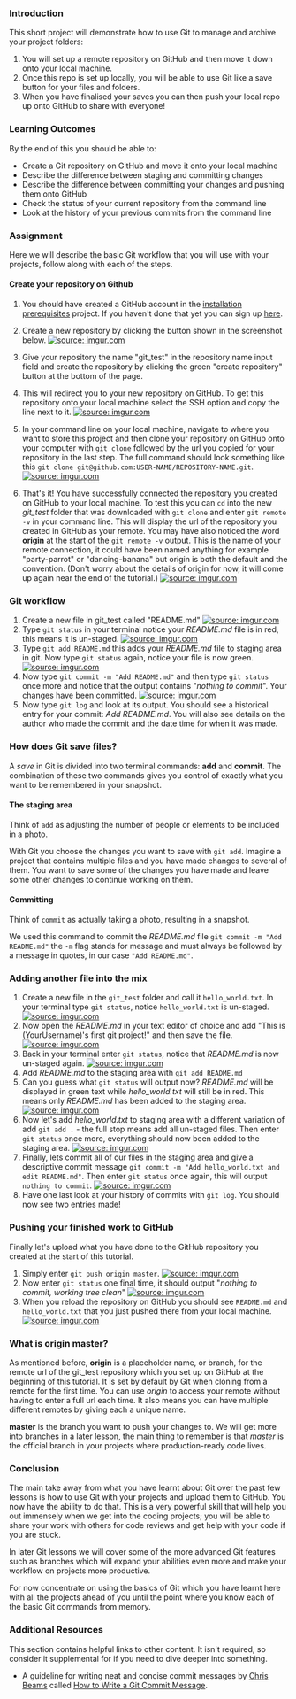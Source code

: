### Introduction

This short project will demonstrate how to use Git to manage and archive your project folders:

1. You will set up a remote repository on GitHub and then move it down onto your local machine.
2. Once this repo is set up locally, you will be able to use Git like a save button for your files and folders.
3. When you have finalised your saves you can then push your local repo up onto GitHub to share with everyone!


### Learning Outcomes
By the end of this you should be able to:

* Create a Git repository on GitHub and move it onto your local machine
* Describe the difference between staging and committing changes
* Describe the difference between committing your changes and pushing them onto GitHub
* Check the status of your current repository from the command line
* Look at the history of your previous commits from the command line


### Assignment
Here we will describe the basic Git workflow that you will use with your projects, follow along with each of the steps.

#### Create your repository on Github
1. You should have created a GitHub account in the [installation prerequisites](https://www.theodinproject.com/courses/web-development-101/lessons/prerequisites) project. If you haven't done that yet you can sign up [here](https://github.com/).

2. Create a new repository by clicking the button shown in the screenshot below.
  <a href="https://imgur.com/LURPUjP"><img class="tutorial-img" src="https://i.imgur.com/LURPUjP.png" title="source: imgur.com" /></a>
3. Give your repository the name "git_test" in the repository name input field and create the repository by clicking the green "create repository" button at the bottom of the page.

4. This will redirect you to your new repository on GitHub. To get this repository onto your local machine select the SSH option and copy the line next to it.
  <a href=https://i.imgur.com/HQc2kLc.png><img class="tutorial-img" src=https://i.imgur.com/HQc2kLc.png title="source: imgur.com" /></a>
5. In your command line on your local machine, navigate to where you want to store this project and then clone your repository on GitHub onto your computer with `git clone` followed by the url you copied for your repository in the last step. The full command should look something like this `git clone git@github.com:USER-NAME/REPOSITORY-NAME.git`.
  <a href="https://i.imgur.com/oFmUlyP.png"><img class="tutorial-img" src="https://i.imgur.com/oFmUlyP.png" title="source: imgur.com" /></a>
6. That's it! You have successfully connected the repository you created on GitHub to your local machine. To test this you can `cd` into the new *git_test* folder that was downloaded with `git clone` and enter `git remote -v` in your command line. This will display the url of the repository you created in GitHub as your remote. You may have also noticed the word **origin** at the start of the `git remote -v` output. This is the name of your remote connection, it could have been named anything for example "party-parrot" or "dancing-banana" but origin is both the default and the convention. (Don't worry about the details of origin for now, it will come up again near the end of the tutorial.)
  <a href="https://imgur.com/UEyeqwv"><img class="tutorial-img" src="https://i.imgur.com/UEyeqwv.png" title="source: imgur.com" /></a>

### Git workflow
1. Create a new file in git_test called "README.md"
  <a href="https://imgur.com/TpPto3r"><img class="tutorial-img" src="https://i.imgur.com/TpPto3r.png" title="source: imgur.com" /></a>
2. Type `git status` in your terminal notice your *README.md* file is in red, this means it is un-staged.
  <a href="https://imgur.com/OPCGo4Q"><img class="tutorial-img" src="https://i.imgur.com/OPCGo4Q.png" title="source: imgur.com" /></a>
3. Type `git add README.md` this adds your *README.md* file to staging area in git. Now type `git status` again, notice your file is now green.
  <a href="https://imgur.com/XlzpLlK"><img class="tutorial-img" src="https://i.imgur.com/XlzpLlK.png" title="source: imgur.com" /></a>
4. Now type `git commit -m "Add README.md"` and then type `git status` once more and notice that the output contains "*nothing to commit*". Your changes have been committed.
  <a href="https://imgur.com/dhDAUdT"><img class="tutorial-img" src="https://i.imgur.com/dhDAUdT.png" title="source: imgur.com" /></a>
5. Now type `git log` and look at its output. You should see a historical entry for your commit: *Add README.md*. You will also see details on the author who made the commit and the date time for when it was made.

### How does Git save files?
A *save* in Git is divided into two terminal commands: **add** and **commit**. The combination of these two commands gives you control of exactly what you want to be remembered in your snapshot.

#### The staging area
Think of `add` as adjusting the number of people or elements to be included in a photo.

With Git you choose the changes you want to save with `git add`. Imagine a project that contains multiple files and you have made changes to several of them. You want to save some of the changes you have made and leave some other changes to continue working on them.

#### Committing
Think of `commit` as actually taking a photo, resulting in a snapshot.

We used this command to commit the *README.md* file `git commit -m "Add README.md"` the `-m` flag stands for message and must always be followed by a message in quotes, in our case `"Add README.md"`.

### Adding another file into the mix

1. Create a new file in the `git_test` folder and call it `hello_world.txt`. In your terminal type `git status`, notice `hello_world.txt` is un-staged.
  <a href="https://imgur.com/0LDzazi"><img class="tutorial-img" src="https://i.imgur.com/0LDzazi.png" title="source: imgur.com" /></a>
2. Now open the *README.md* in your text editor of choice and add "This is (YourUsername)'s first git project!" and then save the file.
  <a href="http://imgur.com/a/2B4Lw"><img class="tutorial-img" src="http://i.imgur.com/YvYwHXM.png" title="source: imgur.com" /></a>
3. Back in your terminal enter `git status`, notice that *README.md* is now un-staged again.
  <a href="https://imgur.com/AlUO59b"><img class="tutorial-img" src="https://i.imgur.com/AlUO59b.png" title="source: imgur.com" /></a>
4. Add *README.md* to the staging area with `git add README.md`
5. Can you guess what `git status` will output now? *README.md* will be displayed in green text while *hello_world.txt* will still be in red. This means only *README.md* has been added to the staging area.
  <a href="https://imgur.com/b9tCLfT"><img class="tutorial-img" src="https://i.imgur.com/b9tCLfT.png" title="source: imgur.com" /></a>
6. Now let's add *hello_world.txt* to staging area with a different variation of add `git add .` - the full stop means add all un-staged files. Then enter `git status` once more, everything should now been added to the staging area.
  <a href="https://imgur.com/13jYJiV"><img class="tutorial-img" src="https://i.imgur.com/13jYJiV.png" title="source: imgur.com" /></a>
9. Finally, lets commit all of our files in the staging area and give a descriptive commit message `git commit -m "Add hello_world.txt and edit README.md"`. Then enter `git status` once again, this will output `nothing to commit`.
  <a href="https://imgur.com/9lda2lB"><img class="tutorial-img" src="https://i.imgur.com/9lda2lB.png" title="source: imgur.com" /></a>
10. Have one last look at your history of commits with `git log`. You should now see two entries made!

### Pushing your finished work to GitHub
Finally let's upload what you have done to the GitHub repository you created at the start of this tutorial.

1. Simply enter `git push origin master`.
  <a href="https://imgur.com/9uP66mj"><img class="tutorial-img" src="https://i.imgur.com/9uP66mj.png" title="source: imgur.com" /></a>
2. Now enter `git status` one final time, it should output "*nothing to commit, working tree clean*"
  <a href="https://imgur.com/3Y3VjwS"><img class="tutorial-img" src="https://i.imgur.com/3Y3VjwS.png" title="source: imgur.com" /></a>
3. When you reload the repository on GitHub you should see `README.md` and `hello_world.txt` that you just pushed there from your local machine.
 <a href="https://imgur.com/XLAEsFg"><img class="tutorial-img" src="https://i.imgur.com/XLAEsFg.png" title="source: imgur.com" /></a>

### What is origin master?
As mentioned before, **origin** is a placeholder name, or branch, for the remote url of the git_test repository which you set up on GitHub at the beginning of this tutorial. It is set by default by Git when cloning from a remote for the first time. You can use *origin* to access your remote without having to enter a full url each time. It also means you can have multiple different remotes by giving each a unique name.

**master** is the branch you want to push your changes to. We will get more into branches in a later lesson, the main thing to remember is that *master* is the official branch in your projects where production-ready code lives.

### Conclusion
The main take away from what you have learnt about Git over the past few lessons is how to use Git with your projects and upload them to GitHub. You now have the ability to do that. This is a very powerful skill that will help you out immensely when we get into the coding projects; you will be able to share your work with others for code reviews and get help with your code if you are stuck.

In later Git lessons we will cover some of the more advanced Git features such as branches which will expand your abilities even more and make your workflow on projects more productive.

For now concentrate on using the basics of Git which you have learnt here with all the projects ahead of you until the point where you know each of the basic Git commands from memory.  

### Additional Resources
This section contains helpful links to other content. It isn't required, so consider it supplemental for if you need to dive deeper into something.

* A guideline for writing neat and concise commit messages by [Chris Beams](https://github.com/cbeams) called [How to Write a Git Commit Message](https://chris.beams.io/posts/git-commit/).

